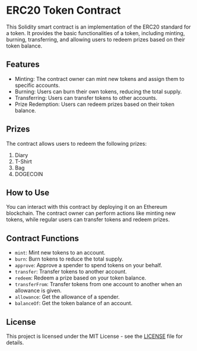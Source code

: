 # ERC20 Token Contract

This Solidity smart contract is an implementation of the ERC20 standard for a token. It provides the basic functionalities of a token, including minting, burning, transferring, and allowing users to redeem prizes based on their token balance.

## Features

- Minting: The contract owner can mint new tokens and assign them to specific accounts.
- Burning: Users can burn their own tokens, reducing the total supply.
- Transferring: Users can transfer tokens to other accounts.
- Prize Redemption: Users can redeem prizes based on their token balance.

## Prizes

The contract allows users to redeem the following prizes:
1. Diary
2. T-Shirt
3. Bag
4. DOGECOIN

## How to Use

You can interact with this contract by deploying it on an Ethereum blockchain. The contract owner can perform actions like minting new tokens, while regular users can transfer tokens and redeem prizes.

## Contract Functions

- `mint`: Mint new tokens to an account.
- `burn`: Burn tokens to reduce the total supply.
- `approve`: Approve a spender to spend tokens on your behalf.
- `transfer`: Transfer tokens to another account.
- `redeem`: Redeem a prize based on your token balance.
- `transferFrom`: Transfer tokens from one account to another when an allowance is given.
- `allowance`: Get the allowance of a spender.
- `balanceOf`: Get the token balance of an account.

## License

This project is licensed under the MIT License - see the [LICENSE](LICENSE) file for details.
